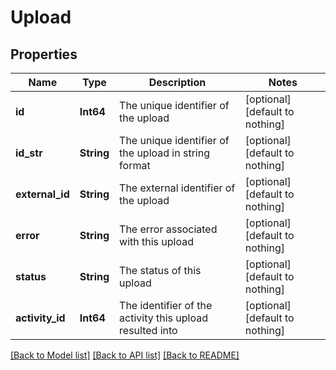 # Upload


## Properties
Name | Type | Description | Notes
------------ | ------------- | ------------- | -------------
**id** | **Int64** | The unique identifier of the upload | [optional] [default to nothing]
**id_str** | **String** | The unique identifier of the upload in string format | [optional] [default to nothing]
**external_id** | **String** | The external identifier of the upload | [optional] [default to nothing]
**error** | **String** | The error associated with this upload | [optional] [default to nothing]
**status** | **String** | The status of this upload | [optional] [default to nothing]
**activity_id** | **Int64** | The identifier of the activity this upload resulted into | [optional] [default to nothing]


[[Back to Model list]](./README.md#models) [[Back to API list]](./README.md#api-endpoints) [[Back to README]](./README.md)



